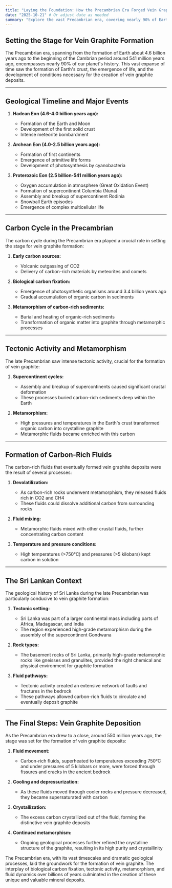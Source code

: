 ```yaml
---
title: "Laying the Foundation: How the Precambrian Era Forged Vein Graphite"
date: "2025-10-21" # Or adjust date as needed
summary: "Explore the vast Precambrian era, covering nearly 90% of Earth's history, and understand the geological processes—from the carbon cycle to tectonic activity—that led to the formation of unique vein graphite deposits, particularly in Sri Lanka."
---
```


<script>
    import ImageEmbed from '$lib/components/ImageEmbed.svelte';
</script>

<ImageEmbed
  src="/images/galleries/sri-lanka-graphite/WhatsApp Image 2025-10-20 at 12.36.43 PM.jpeg"
  alt="vein graphite channel"
  caption="Vein Graphite Channel"
/>

## Setting the Stage for Vein Graphite Formation

The Precambrian era, spanning from the formation of Earth about 4.6 billion years ago to the beginning of the Cambrian period around 541 million years ago, encompasses nearly 90% of our planet's history. This vast expanse of time saw the formation of Earth's crust, the emergence of life, and the development of conditions necessary for the creation of vein graphite deposits.

---

## Geological Timeline and Major Events

1.  **Hadean Eon (4.6-4.0 billion years ago):**
    * Formation of the Earth and Moon
    * Development of the first solid crust
    * Intense meteorite bombardment

2.  **Archean Eon (4.0-2.5 billion years ago):**
    * Formation of first continents
    * Emergence of primitive life forms
    * Development of photosynthesis by cyanobacteria

3.  **Proterozoic Eon (2.5 billion-541 million years ago):**
    * Oxygen accumulation in atmosphere (Great Oxidation Event)
    * Formation of supercontinent Columbia (Nuna)
    * Assembly and breakup of supercontinent Rodinia
    * Snowball Earth episodes
    * Emergence of complex multicellular life

---

## Carbon Cycle in the Precambrian

The carbon cycle during the Precambrian era played a crucial role in setting the stage for vein graphite formation:

1.  **Early carbon sources:**
    * Volcanic outgassing of CO2
    * Delivery of carbon-rich materials by meteorites and comets

2.  **Biological carbon fixation:**
    * Emergence of photosynthetic organisms around 3.4 billion years ago
    * Gradual accumulation of organic carbon in sediments

3.  **Metamorphism of carbon-rich sediments:**
    * Burial and heating of organic-rich sediments
    * Transformation of organic matter into graphite through metamorphic processes

---

## Tectonic Activity and Metamorphism

The late Precambrian saw intense tectonic activity, crucial for the formation of vein graphite:

1.  **Supercontinent cycles:**
    * Assembly and breakup of supercontinents caused significant crustal deformation
    * These processes buried carbon-rich sediments deep within the Earth

2.  **Metamorphism:**
    * High pressures and temperatures in the Earth's crust transformed organic carbon into crystalline graphite
    * Metamorphic fluids became enriched with this carbon

---

## Formation of Carbon-Rich Fluids

The carbon-rich fluids that eventually formed vein graphite deposits were the result of several processes:

1.  **Devolatilization:**
    * As carbon-rich rocks underwent metamorphism, they released fluids rich in CO2 and CH4
    * These fluids could dissolve additional carbon from surrounding rocks

2.  **Fluid mixing:**
    * Metamorphic fluids mixed with other crustal fluids, further concentrating carbon content

3.  **Temperature and pressure conditions:**
    * High temperatures (>750°C) and pressures (>5 kilobars) kept carbon in solution

---

## The Sri Lankan Context

The geological history of Sri Lanka during the late Precambrian was particularly conducive to vein graphite formation:

1.  **Tectonic setting:**
    * Sri Lanka was part of a larger continental mass including parts of Africa, Madagascar, and India
    * The region experienced high-grade metamorphism during the assembly of the supercontinent Gondwana

2.  **Rock types:**
    * The basement rocks of Sri Lanka, primarily high-grade metamorphic rocks like gneisses and granulites, provided the right chemical and physical environment for graphite formation

3.  **Fluid pathways:**
    * Tectonic activity created an extensive network of faults and fractures in the bedrock
    * These pathways allowed carbon-rich fluids to circulate and eventually deposit graphite

---

## The Final Steps: Vein Graphite Deposition

As the Precambrian era drew to a close, around 550 million years ago, the stage was set for the formation of vein graphite deposits:

1.  **Fluid movement:**
    * Carbon-rich fluids, superheated to temperatures exceeding 750°C and under pressures of 5 kilobars or more, were forced through fissures and cracks in the ancient bedrock

2.  **Cooling and depressurization:**
    * As these fluids moved through cooler rocks and pressure decreased, they became supersaturated with carbon

3.  **Crystallization:**
    * The excess carbon crystallized out of the fluid, forming the distinctive vein graphite deposits

4.  **Continued metamorphism:**
    * Ongoing geological processes further refined the crystalline structure of the graphite, resulting in its high purity and crystallinity

The Precambrian era, with its vast timescales and dramatic geological processes, laid the groundwork for the formation of vein graphite. The interplay of biological carbon fixation, tectonic activity, metamorphism, and fluid dynamics over billions of years culminated in the creation of these unique and valuable mineral deposits.